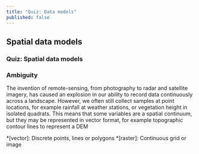 ```yaml
---
title: "Quiz: Data models"
published: false
---
```


## Spatial data models
### Quiz: Spatial data models

### Ambiguity

The invention of remote-sensing, from photography to radar and satellite imagery, has caused an explosion in our ability to record data continuously across a landscape.  However, we often still collect samples at point locations, for example rainfall at weather stations, or vegetation height in isolated quadrats.  This means that some variables are a spatial continuum, but they may be represented in vector format, for example topographic contour lines to represent a DEM


*[vector]: Discrete points, lines or polygons
*[raster]: Continuous grid or image